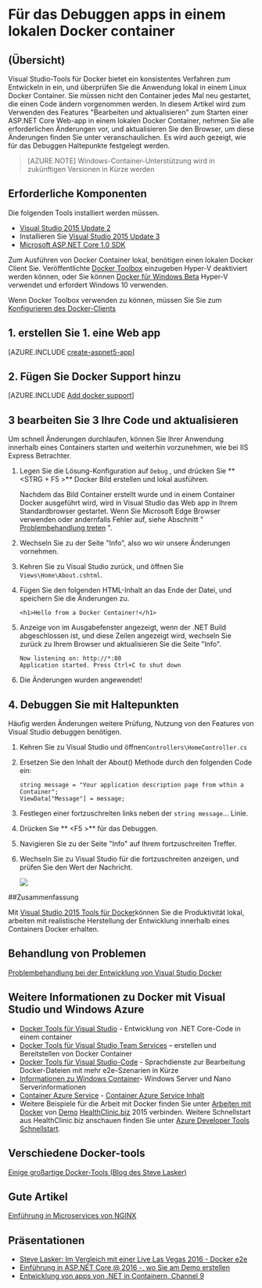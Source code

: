 <properties
   pageTitle="Für das Debuggen apps in einem lokalen Docker Container | Microsoft Azure"
   description="Erfahren Sie, wie Sie eine app zu ändern, die in einem lokalen Docker Container ausgeführt wird, aktualisieren Sie den Container über bearbeiten und aktualisieren und Festlegen von Debughaltepunkten"
   services="azure-container-service"
   documentationCenter="na"
   authors="mlearned"
   manager="douge"
   editor="" />
<tags
   ms.service="multiple"
   ms.devlang="dotnet"
   ms.topic="article"
   ms.tgt_pltfrm="na"
   ms.workload="multiple"
   ms.date="07/22/2016"
   ms.author="mlearned" />

# <a name="debugging-apps-in-a-local-docker-container"></a>Für das Debuggen apps in einem lokalen Docker container

## <a name="overview"></a>(Übersicht)
Visual Studio-Tools für Docker bietet ein konsistentes Verfahren zum Entwickeln in ein, und überprüfen Sie die Anwendung lokal in einem Linux Docker Container.
Sie müssen nicht den Container jedes Mal neu gestartet, die einen Code ändern vorgenommen werden.
In diesem Artikel wird zum Verwenden des Features "Bearbeiten und aktualisieren" zum Starten einer ASP.NET Core Web-app in einem lokalen Docker Container, nehmen Sie alle erforderlichen Änderungen vor, und aktualisieren Sie den Browser, um diese Änderungen finden Sie unter veranschaulichen.
Es wird auch gezeigt, wie für das Debuggen Haltepunkte festgelegt werden.

> [AZURE.NOTE] Windows-Container-Unterstützung wird in zukünftigen Versionen in Kürze werden

## <a name="prerequisites"></a>Erforderliche Komponenten
Die folgenden Tools installiert werden müssen.

- [Visual Studio 2015 Update 2](https://go.microsoft.com/fwlink/?LinkId=691978)
- Installieren Sie [Visual Studio 2015 Update 3](https://go.microsoft.com/fwlink/?LinkId=691129)
- [Microsoft ASP.NET Core 1.0 SDK](https://go.microsoft.com/fwlink/?LinkID=809122)

Zum Ausführen von Docker Container lokal, benötigen einen lokalen Docker Client Sie.
Veröffentlichte [Docker Toolbox](https://www.docker.com/products/overview#/docker_toolbox) einzugeben Hyper-V deaktiviert werden können, oder Sie können [Docker für Windows Beta](https://beta.docker.com) Hyper-V verwendet und erfordert Windows 10 verwenden.

Wenn Docker Toolbox verwenden zu können, müssen Sie Sie zum [Konfigurieren des Docker-Clients](./vs-azure-tools-docker-setup.md)

## <a name="1-create-a-web-app"></a>1. erstellen Sie 1. eine Web app

[AZURE.INCLUDE [create-aspnet5-app](../includes/create-aspnet5-app.md)]

## <a name="2-add-docker-support"></a>2. Fügen Sie Docker Support hinzu

[AZURE.INCLUDE [Add docker support](../includes/vs-azure-tools-docker-add-docker-support.md)]


## <a name="3-edit-your-code-and-refresh"></a>3 bearbeiten Sie 3 Ihre Code und aktualisieren

Um schnell Änderungen durchlaufen, können Sie Ihrer Anwendung innerhalb eines Containers starten und weiterhin vorzunehmen, wie bei IIS Express Betrachter.

1. Legen Sie die Lösung-Konfiguration auf `Debug` , und drücken Sie ** &lt;STRG + F5 >** Docker Bild erstellen und lokal ausführen.

    Nachdem das Bild Container erstellt wurde und in einem Container Docker ausgeführt wird, wird in Visual Studio das Web app in Ihrem Standardbrowser gestartet.
    Wenn Sie Microsoft Edge Browser verwenden oder andernfalls Fehler auf, siehe Abschnitt " [Problembehandlung treten](vs-azure-tools-docker-troubleshooting-docker-errors.md) ".

1. Wechseln Sie zu der Seite "Info", also wo wir unsere Änderungen vornehmen.

1. Kehren Sie zu Visual Studio zurück, und öffnen Sie `Views\Home\About.cshtml`.

1. Fügen Sie den folgenden HTML-Inhalt an das Ende der Datei, und speichern Sie die Änderungen zu.

    ```
    <h1>Hello from a Docker Container!</h1>
    ```

1.  Anzeige von im Ausgabefenster angezeigt, wenn der .NET Build abgeschlossen ist, und diese Zeilen angezeigt wird, wechseln Sie zurück zu Ihrem Browser und aktualisieren Sie die Seite "Info".

    ```
    Now listening on: http://*:80
    Application started. Press Ctrl+C to shut down
    ```

1.  Die Änderungen wurden angewendet!

## <a name="4-debug-with-breakpoints"></a>4. Debuggen Sie mit Haltepunkten

Häufig werden Änderungen weitere Prüfung, Nutzung von den Features von Visual Studio debuggen benötigen.

1.  Kehren Sie zu Visual Studio und öffnen`Controllers\HomeController.cs`

1.  Ersetzen Sie den Inhalt der About() Methode durch den folgenden Code ein:

    ```
    string message = "Your application description page from wthin a Container";
    ViewData["Message"] = message;
    ````

1.  Festlegen einer fortzuschreiten links neben der `string message`... Linie.

1.  Drücken Sie ** &lt;F5 >** für das Debuggen.

1.  Navigieren Sie zu der Seite "Info" auf Ihrem fortzuschreiten Treffer.

1.  Wechseln Sie zu Visual Studio für die fortzuschreiten anzeigen, und prüfen Sie den Wert der Nachricht.

    ![][2]

##<a name="summary"></a>Zusammenfassung

Mit [Visual Studio 2015 Tools für Docker](https://aka.ms/DockerToolsForVS)können Sie die Produktivität lokal, arbeiten mit realistische Herstellung der Entwicklung innerhalb eines Containers Docker erhalten.

## <a name="troubleshooting"></a>Behandlung von Problemen

[Problembehandlung bei der Entwicklung von Visual Studio Docker](vs-azure-tools-docker-troubleshooting-docker-errors.md)

## <a name="more-about-docker-with-visual-studio-windows-and-azure"></a>Weitere Informationen zu Docker mit Visual Studio und Windows Azure

- [Docker Tools für Visual Studio](http://aka.ms/dockertoolsforvs) - Entwicklung von .NET Core-Code in einem container
- [Docker Tools für Visual Studio Team Services](http://aka.ms/dockertoolsforvsts) – erstellen und Bereitstellen von Docker Container
- [Docker Tools für Visual Studio-Code](http://aka.ms/dockertoolsforvscode) - Sprachdienste zur Bearbeitung Docker-Dateien mit mehr e2e-Szenarien in Kürze
- [Informationen zu Windows Container](http://aka.ms/containers)- Windows Server und Nano Serverinformationen
- [Container Azure Service](https://azure.microsoft.com/services/container-service/) - [Container Azure Service Inhalt](http://aka.ms/AzureContainerService)
-    Weitere Beispiele für die Arbeit mit Docker finden Sie unter [Arbeiten mit Docker](https://github.com/Microsoft/HealthClinic.biz/wiki/Working-with-Docker) von [Demo](https://blogs.msdn.microsoft.com/visualstudio/2015/12/08/connectdemos-2015-healthclinic-biz/) [HealthClinic.biz](https://github.com/Microsoft/HealthClinic.biz) 2015 verbinden. Weitere Schnellstart aus HealthClinic.biz anschauen finden Sie unter [Azure Developer Tools Schnellstart](https://github.com/Microsoft/HealthClinic.biz/wiki/Azure-Developer-Tools-Quickstarts).

## <a name="various-docker-tools"></a>Verschiedene Docker-tools

[Einige großartige Docker-Tools (Blog des Steve Lasker)](https://blogs.msdn.microsoft.com/stevelasker/2016/03/25/some-great-docker-tools/)

## <a name="good-articles"></a>Gute Artikel

[Einführung in Microservices von NGINX](https://www.nginx.com/blog/introduction-to-microservices/)

## <a name="presentations"></a>Präsentationen

- [Steve Lasker: Im Vergleich mit einer Live Las Vegas 2016 - Docker e2e](https://github.com/SteveLasker/Presentations/blob/master/VSLive2016/Vegas/)
- [Einführung in ASP.NET Core @ 2016 -, wo Sie am Demo erstellen](https://channel9.msdn.com/Events/Build/2016/B810)
- [Entwicklung von apps von .NET in Containern, Channel 9](https://blogs.msdn.microsoft.com/stevelasker/2016/02/19/developing-asp-net-apps-in-docker-containers/)

[2]: ./media/vs-azure-tools-docker-edit-and-refresh/breakpoint.png
